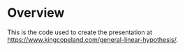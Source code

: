 # Overview

This is the code used to create the presentation at <a href="https://www.kingcopeland.com/general-linear-hypothesis/" target="_blank">https://www.kingcopeland.com/general-linear-hypothesis/</a>.
